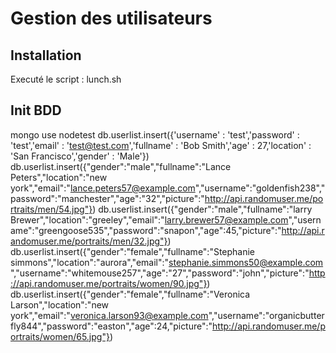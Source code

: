 # Gestion des utilisateurs

## Installation

Executé le script : lunch.sh

## Init BDD

mongo
use nodetest
db.userlist.insert({'username' : 'test','password' : 'test','email' : 'test@test.com','fullname' : 'Bob Smith','age' : 27,'location' : 'San Francisco','gender' : 'Male'})
db.userlist.insert({"gender":"male","fullname":"Lance Peters","location":"new york","email":"lance.peters57@example.com","username":"goldenfish238","password":"manchester","age":"32","picture":"http://api.randomuser.me/portraits/men/54.jpg"})
db.userlist.insert({"gender":"male","fullname":"larry Brewer","location":"greeley","email":"larry.brewer57@example.com","username":"greengoose535","password":"snapon","age":45,"picture":"http://api.randomuser.me/portraits/men/32.jpg"})
db.userlist.insert({"gender":"female","fullname":"Stephanie simmons","location":"aurora","email":"stephanie.simmons50@example.com","username":"whitemouse257","age":"27","password":"john","picture":"http://api.randomuser.me/portraits/women/90.jpg"})
db.userlist.insert({"gender":"female","fullname":"Veronica Larson","location":"new york","email":"veronica.larson93@example.com","username":"organicbutterfly844","password":"easton","age":24,"picture":"http://api.randomuser.me/portraits/women/65.jpg"})
